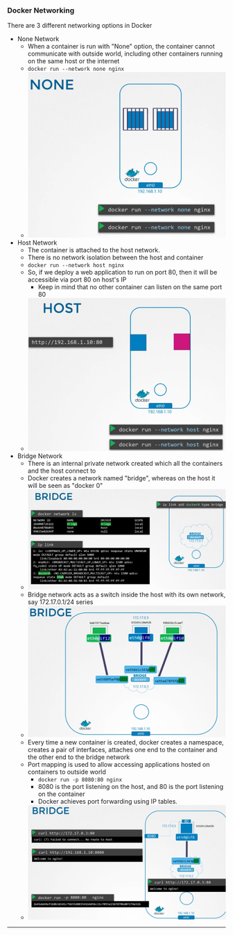 
### Docker Networking

There are 3 different networking options in Docker
- None Network
	- When a container is run with "None" option, the container cannot communicate with outside world, including other containers running on the same host or the internet
	- `docker run --network none nginx`
	- ![dockernonenetwork.png](Attachments/dockernonenetwork.png)
- Host Network
	- The container is attached to the host network.
	- There is no network isolation between the host and container
	- `docker run --network host nginx`
	- So, if we deploy a web application to run on port 80, then it will be accessible via port 80 on host's IP
		- Keep in mind that no other container can listen on the same port 80
	- ![dockerhostnetwork.png](Attachments/dockerhostnetwork.png)
- Bridge Network
	- There is an internal private network created which all the containers and the host connect to
	- Docker creates a network named "bridge", whereas on the host it will be seen as "docker 0"
	- ![dockerbridgenetwork-1.png](Attachments/dockerbridgenetwork-1.png)
	- Bridge network acts as a switch inside the host with its own network, say 172.17.0.1/24 series
	- ![dockerbridgenetwork-2.png](Attachments/dockerbridgenetwork-2.png)
	- Every time a new container is created, docker creates a namespace, creates a pair of interfaces, attaches one end to the container and the other end to the bridge network
	- Port mapping is used to allow accessing applications hosted on containers to outside world
		- `docker run -p 8080:80 nginx`
		- 8080 is the port listening on the host, and 80 is the port listening on the container
		- Docker achieves port forwarding using IP tables.
	- ![dockerbridgenetwork-3.png](Attachments/dockerbridgenetwork-3.png)



---
